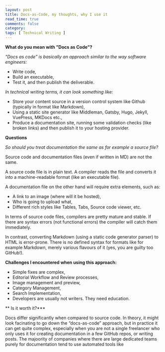 ```yaml
---
layout: post
title: Docs-as-Code, my thoughts, why I use it 
read_time: true  
comments: false
category: 
tags: [ Technical Writing ]
---
```


**What do you mean with "Docs as Code"?**

*"Docs as code” is basically an approach similar to the way software engineers:*
- Write code,
- Build an executable,
- Test it, and then publish the deliverable.

*In technical writing terms, it can look something like:*
- Store your content source in a version control system like Github (typically in format like Markdown),
- Using a static site generator like Middleman, Gatsby, Hugo, Jekyll, VuePress, MKDocs etc.,
- Produce a documentation site, running some validation checks (like broken links) and then publish it to your hosting provider.

**Questions**

*So should you treat documentation the same as for example a source file?*

Source code and documentation files (even if written in MD) are not the same.

A source code file is in plain text. A compiler reads the file and converts it into a machine-readable format (like an executable file).

A documentation file on the other hand will require extra elements, such as:
- A link to an image (where will it be hosted), 
- Who is going to upload what,
- Different rich styles like Tables, Tabs, Source code viewer, etc.

In terms of source code files, compilers are pretty mature and stable. If there are syntax errors (not functional errors) the compiler will catch them immediately.

In contrast, converting Markdown (using a static code generator parser) to HTML is error-prone. There is no defined syntax for formats like for example Markdown, merely various flavours of it (yes, you are guilty too GitHub!).

**Challenges I encountered when using this approach:**

- Simple fixes are complex,
- Editorial Workflow and Review processes,
- Image management and preview, 
- Category Management,
- Search Implementation,
- Developers are usually not writers. They need education.

** Is it worth it?***

Docs differ significantly when compared to source code. In theory, it might look facinating to go down the “docs-as-code” approach, but in practice it can get quite complex, especially when you are not a single freelancer who only uses it for creating documentation in a few GitHub repos, or writing posts. The majoority of companies where there are large dedicated teams purely for documentation tend to use automated tools like 
 
